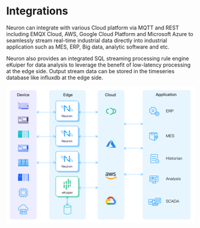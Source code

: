 # Integrations

Neuron can integrate with various Cloud platform via MQTT and REST including EMQX Cloud, AWS, Google Cloud Platform and Microsoft Azure to seamlessly stream real-time industrial data directly into industrial application such as MES, ERP, Big data, analytic software and etc.

Neuron also provides an integrated SQL streaming processing rule engine eKuiper for data analysis to leverage the benefit of low-latency processing at the edge side. Output stream data can be stored in the timeseries database like influxdb at the edge side.

![integrations](./assets/integration.png)
